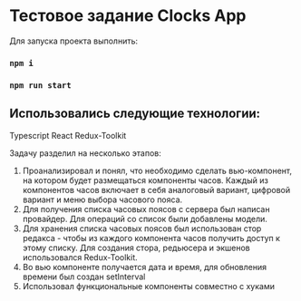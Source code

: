 # Тестовое задание Clocks App

Для запуска проекта выполнить:

### `npm i`
### `npm run start`

## Использовались следующие технологии:

Typescript
React
Redux-Toolkit

Задачу разделил на несколько этапов:
1. Проанализировал и понял, что необходимо сделать вью-компонент, на котором будет размещаться компоненты часов. 
Каждый из компонентов часов включает в себя аналоговый вариант, цифровой вариант и меню выбора часового пояса.
2. Для получения списка часовых поясов с сервера был написан провайдер. Для операций со список были добавлены модели.
3. Для хранения списка часовых поясов был использован стор редакса - чтобы из каждого компонента часов получить доступ к этому списку. Для создания стора, редьюсера и экшенов использовался Redux-Toolkit.
4. Во вью компоненте получается дата и время, для обновления времени был создан setInterval
5. Использовал функциональные компоненты совместно с хуками 